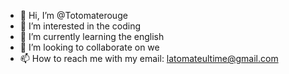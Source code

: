 - 👋 Hi, I’m @Totomaterouge
- 👀 I’m interested in the coding
- 🌱 I’m currently learning the english
- 💞️ I’m looking to collaborate on we
- 📫 How to reach me with my email: latomateultime@gmail.com

<!---
Totomaterouge/Totomaterouge is a ✨ special ✨ repository because its `README.md` (this file) appears on your GitHub profile.
You can click the Preview link to take a look at your changes.
--->
